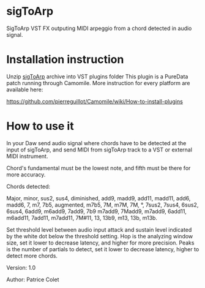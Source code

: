# sigToArp
SigToArp VST FX outputing MIDI arpeggio from a chord detected in audio signal.


# Installation instruction 

Unzip [sigToArp](https://github.com/patricecolet/sigToArp/raw/main/sigToArp.zip) archive into VST plugins folder
This plugin is a PureData patch running through Camomile. 
More instruction for every platform are available here:

https://github.com/pierreguillot/Camomile/wiki/How-to-install-plugins

# How to use it

In your Daw send audio signal where chords have to be detected at the input of sigToArp,
and send MIDI from sigToArp track to a VST or external MIDI instrument.


Chord's fundamental must be the lowest note, and fifth must be there for more accuracy.

Chords detected:

Major, minor, sus2, sus4, diminished, add9, madd9, add11, madd11, add6, madd6, 7, m7, 7b5, augmented,
m7b5, 7M, m7M, 7M, °, 7sus2, 7sus4, 6sus2, 6sus4, 6add9, m6add9, 7add9, 7b9 m7add9, 7Madd9, m7add9,
6add11, m6add11, 7add11, m7add11, 7M#11, 13, 13b9, m13, 13b, m13b.

Set threshold level between audio input attack and sustain level indicated by the white dot below the threshold setting.
Hop is the analyzing window size, set it lower to decrease latency, and higher for more precision.
Peaks is the number of partials to detect, set it lower to decrease latency, higher to detect more chords.

Version: 1.0

Author: Patrice Colet
